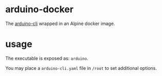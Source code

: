 arduino-docker
=================

The [arduino-cli](https://github.com/arduino/arduino-cli) wrapped in an Alpine docker image.


usage
=========

The executable is exposed as: `arduino`.

You may place a `arduino-cli.yaml` file in `/root` to set additional options.
